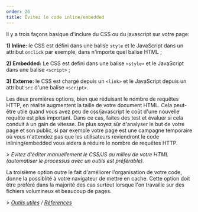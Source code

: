 ```yaml
---
order: 26
title: Évitez le code inline/embedded
---
```


Il y a trois façons basique d'inclure du CSS ou du javascript sur votre page:

**1) Inline:** le CSS est défini dans une balise `style`  et le JavaScript dans un attribut `onclick` par exemple, dans n'importe quel balise HTML ;

**2) Embedded:** Le CSS est defini dans une balise `<style>` et le JavaScript dans une balise `<script>` ;

**3) Externe:** le CSS est chargé depuis un `<link>` et le JavaScript depuis un attribut `src` d'une balise `<script>`.

Les deux premières options, bien que réduisant le nombre de requêtes HTTP, en réalité augmentent la taille de votre document HTML. Cela peut-être utile quand vous avez peu de css/javascript le coût d'une nouvelle requête est plus important. Dans ce cas, faites des test et évaluer si cela conduit à un gain de vitesse. De plus soyez sûr d'analyser le but de votre page et son public, si par exemple votre page est une campagne temporaire où vous n'attendez pas que les utilisateurs reviendront le code inlining/embedded vous aidera à réduire le nombre de requêtes HTTP.

*> Evitez d'éditer manuellement le CSS/JS au milieu de votre HTML (automatiser le processus avec un outils est préférable).*

La troisième option outre le fait d'améliorer l'organisation de votre code, donne la possiblité à votre navigateur de mettre en cache. Cette option doit être préféré dans la majorité des cas surtout lorsque l'on travaille sur des fichiers volumineux et beaucoup de pages.

*> [Outils utiles](https://github.com/zenorocha/browser-diet/wiki/Tools#avoid-inlineembedded-code) / [Réferences](https://github.com/zenorocha/browser-diet/wiki/References#avoid-inlineembedded-code)*
